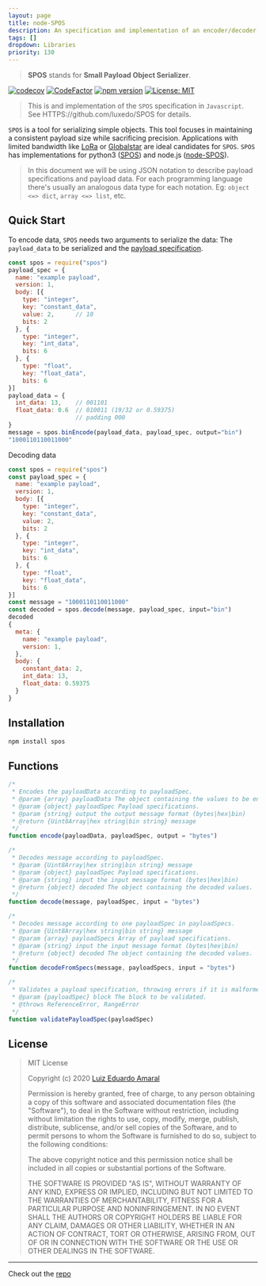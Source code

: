 ```yaml
---
layout: page
title: node-SPOS
description: An specification and implementation of an encoder/decoder for serializing small payloads.
tags: []
dropdown: Libraries
priority: 130
---
```

<!-- Automatically generated. Run search_repos.rb to rebuild -->



> **SPOS** stands for **Small Payload Object Serializer**.

[![codecov](https://codecov.io/gh/luxedo/node-spos/branch/master/graph/badge.svg)](https://codecov.io/gh/luxedo/node-spos) [![CodeFactor](https://www.codefactor.io/repository/github/luxedo/node-spos/badge)](https://www.codefactor.io/repository/github/luxedo/node-spos) [![npm version](https://badge.fury.io/js/spos.svg)](https://badge.fury.io/js/spos) [![License: MIT](https://img.shields.io/badge/License-MIT-yellow.svg)](https://opensource.org/licenses/MIT)

> This is and implementation of the `SPOS` specification in `Javascript`. See
> HTTPS://github.com/luxedo/SPOS for details.

`SPOS` is a tool for serializing simple objects. This tool focuses in
maintaining a consistent payload size while sacrificing precision.
Applications with limited bandwidth like [LoRa](https://lora-alliance.org/)
or [Globalstar](https://www.globalstar.com/en-us/) are ideal candidates
for `SPOS`. `SPOS` has implementations for
python3 ([SPOS](https://github.com/luxedo/SPOS)) and
node.js ([node-SPOS](https://github.com/luxedo/node-SPOS)).

> In this document we will be using JSON notation to describe payload
> specifications and payload data. For each programming language there's
> usually an analogous data type for each notation. Eg:
> `object <=> dict`, `array <=> list`, etc.

## Quick Start

To encode data, `SPOS` needs two arguments to serialize the data: The `payload_data` to be serialized and the [payload specification](https://github.com/luxedo/SPOS#Payload-specification).

```javascript
const spos = require("spos")
payload_spec = {
  name: "example payload",
  version: 1,
  body: [{
    type: "integer",
    key: "constant_data",
    value: 2,      // 10
    bits: 2
  }, {
    type: "integer",
    key: "int_data",
    bits: 6
  }, {
    type: "float",
    key: "float_data",
    bits: 6
}]
payload_data = {
  int_data: 13,    // 001101
  float_data: 0.6  // 010011 (19/32 or 0.59375)
                   // padding 000
}
message = spos.binEncode(payload_data, payload_spec, output="bin")
"1000110110011000"
```

Decoding data

```javascript
const spos = require("spos")
const payload_spec = {
  name: "example payload",
  version: 1,
  body: [{
    type: "integer",
    key: "constant_data",
    value: 2,
    bits: 2
  }, {
    type: "integer",
    key: "int_data",
    bits: 6
  }, {
    type: "float",
    key: "float_data",
    bits: 6
}]
const message = "1000110110011000"
const decoded = spos.decode(message, payload_spec, input="bin")
decoded
{
  meta: {
    name: "example payload",
    version: 1,
  },
  body: {
    constant_data: 2,
    int_data: 13,
    float_data: 0.59375
  }
}

```

## Installation

```bash
npm install spos
```

## Functions

```javascript
/*
 * Encodes the payloadData according to payloadSpec.
 * @param {array} payloadData The object containing the values to be encoded.
 * @param {object} payloadSpec Payload specifications.
 * @param {string} output the output message format (bytes|hex|bin)
 * @return {Uint8Array|hex string|bin string} message
 */
function encode(payloadData, payloadSpec, output = "bytes")
```

```javascript
/*
 * Decodes message according to payloadSpec.
 * @param {Uint8Array|hex string|bin string} message
 * @param {object} payloadSpec Payload specifications.
 * @param {string} input the input message format (bytes|hex|bin)
 * @return {object} decoded The object containing the decoded values.
 */
function decode(message, payloadSpec, input = "bytes")
```

```javascript
/*
 * Decodes message according to one payloadSpec in payloadSpecs.
 * @param {Uint8Array|hex string|bin string} message
 * @param {array} payloadSpecs Array of payload specifications.
 * @param {string} input the input message format (bytes|hex|bin)
 * @return {object} decoded The object containing the decoded values.
 */
function decodeFromSpecs(message, payloadSpecs, input = "bytes")
```

```javascript
/*
 * Validates a payload specification, throwing errors if it is malformed.
 * @param {payloadSpec} block The block to be validated.
 * @throws ReferenceError, RangeError
 */
function validatePayloadSpec(payloadSpec)
```

## License

> MIT License
>
> Copyright (c) 2020 [Luiz Eduardo Amaral](luizamaral306@gmail.com)
>
> Permission is hereby granted, free of charge, to any person obtaining a copy
> of this software and associated documentation files (the "Software"), to deal
> in the Software without restriction, including without limitation the rights
> to use, copy, modify, merge, publish, distribute, sublicense, and/or sell
> copies of the Software, and to permit persons to whom the Software is
> furnished to do so, subject to the following conditions:
>
> The above copyright notice and this permission notice shall be included in all
> copies or substantial portions of the Software.
>
> THE SOFTWARE IS PROVIDED "AS IS", WITHOUT WARRANTY OF ANY KIND, EXPRESS OR
> IMPLIED, INCLUDING BUT NOT LIMITED TO THE WARRANTIES OF MERCHANTABILITY,
> FITNESS FOR A PARTICULAR PURPOSE AND NONINFRINGEMENT. IN NO EVENT SHALL THE
> AUTHORS OR COPYRIGHT HOLDERS BE LIABLE FOR ANY CLAIM, DAMAGES OR OTHER
> LIABILITY, WHETHER IN AN ACTION OF CONTRACT, TORT OR OTHERWISE, ARISING FROM,
> OUT OF OR IN CONNECTION WITH THE SOFTWARE OR THE USE OR OTHER DEALINGS IN THE
> SOFTWARE.

---
Check out the [repo](https://github.com/luxedo/node-SPOS)
